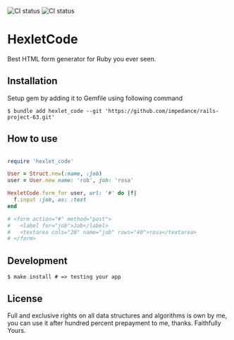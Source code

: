 ![CI status](https://github.com//impedance/rails-project-63/actions/workflows/main.yml/badge.svg)
![CI status](https://github.com//impedance/rails-project-63/actions/workflows/hexlet-check.yml/badge.svg)
# HexletCode

Best HTML form generator for Ruby you ever seen.

## Installation
 
Setup gem by adding it to Gemfile using following command

    $ bundle add hexlet_code --git 'https://github.com/impedance/rails-project-63.git'

## How to use
```ruby

require 'hexlet_code'

User = Struct.new(:name, :job)
user = User.new name: 'rob', job: 'rosa'

HexletCode.form_for user, url: '#' do |f|
  f.input :job, as: :text
end

# <form action="#" method="post">
#   <label for="job">Job</label>
#   <textarea cols="20" name="job" rows="40">rosa</textarea>
# </form>

```

## Development

    $ make install # => testing your app


## License

Full and exclusive rights on all data structures and algorithms is own by me, you can use it after hundred percent prepayment to me, thanks. Faithfully Yours.

